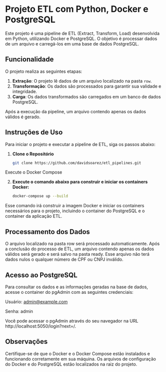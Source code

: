 # Projeto ETL com Python, Docker e PostgreSQL

Este projeto é uma pipeline de ETL (Extract, Transform, Load) desenvolvida em Python, utilizando Docker e PostgreSQL. O objetivo é processar dados de um arquivo e carregá-los em uma base de dados PostgreSQL.

## Funcionalidade

O projeto realiza as seguintes etapas:
1. **Extração**: O projeto lê dados de um arquivo localizado na pasta `row`.
2. **Transformação**: Os dados são processados para garantir sua validade e integridade.
3. **Carga**: Os dados transformados são carregados em um banco de dados PostgreSQL.

Após a execução da pipeline, um arquivo contendo apenas os dados válidos é gerado.

## Instruções de Uso

Para iniciar o projeto e executar a pipeline de ETL, siga os passos abaixo:

1. **Clone o Repositório**

   ```bash
   git clone https://github.com/davidsoarez/etl_pipelines.git

Execute o Docker Compose

2. **Execute o comando abaixo para construir e iniciar os containers Docker:**

   ```bash
   docker-compose up --build

Esse comando irá construir a imagem Docker e iniciar os containers necessários para o projeto, incluindo o container do PostgreSQL e o container da aplicação ETL.

## Processamento dos Dados

O arquivo localizado na pasta row será processado automaticamente. Após a conclusão do processo de ETL, um arquivo contendo apenas os dados válidos será gerado e será salvo na pasta ready. Esse arquivo não terá dados nulos o qualquer número de CPF ou CNPJ inválido.

## Acesso ao PostgreSQL
Para consultar os dados e as informações geradas na base de dados, acesse o container do pgAdmin com as seguintes credenciais:

Usuário: admin@example.com

Senha: admin

Você pode acessar o pgAdmin através do seu navegador na URL http://localhost:5050/login?next=/.

## Observações
Certifique-se de que o Docker e o Docker Compose estão instalados e funcionando corretamente em sua máquina.
Os arquivos de configuração do Docker e do PostgreSQL estão localizados na raiz do projeto.
